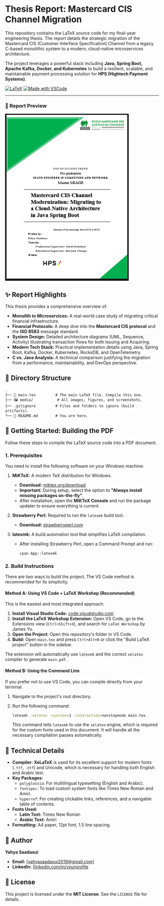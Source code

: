 # Thesis Report: Mastercard CIS Channel Migration

This repository contains the LaTeX source code for my final-year engineering thesis. The report details the strategic migration of the Mastercard CIS (Customer Interface Specification) Channel from a legacy C-based monolithic system to a modern, cloud-native microservices architecture.

The project leverages a powerful stack including **Java, Spring Boot, Apache Kafka, Docker, and Kubernetes** to build a resilient, scalable, and maintainable payment processing solution for **HPS (Hightech Payment Systems)**.

[![LaTeX](https://img.shields.io/badge/LaTeX-008080?style=for-the-badge&logo=latex&logoColor=white)](https://www.latex-project.org/)
[![Made with VSCode](https://img.shields.io/badge/Made%20with-VSCode-1f425f.svg?style=for-the-badge&logo=visual-studio-code)](https://code.visualstudio.com/)

---

### 📸 Report Preview


![Report Cover](./media/report-cover-preview.png)

## ✨ Report Highlights

This thesis provides a comprehensive overview of:

- **Monolith to Microservices:** A real-world case study of migrating critical financial infrastructure.
- **Financial Protocols:** A deep dive into the **Mastercard CIS protocol** and the **ISO 8583** message standard.
- **System Design:** Detailed architecture diagrams (UML, Sequence, Activity) illustrating transaction flows for both Issuing and Acquiring.
- **Modern Tech Stack:** Practical implementation details using Java, Spring Boot, Kafka, Docker, Kubernetes, RocksDB, and OpenTelemetry.
- **C vs. Java Analysis:** A technical comparison justifying the migration from a performance, maintainability, and DevOps perspective.

## 📁 Directory Structure

```
.
├── 📄 main.tex         # The main LaTeX file. Compile this one.
├── 🖼️ media/           # All images, figures, and screenshots.
├── .gitignore         # Files and folders to ignore (build artifacts).
└── 📖 README.md        # You are here.
```

## 🚀 Getting Started: Building the PDF

Follow these steps to compile the LaTeX source code into a PDF document.

### 1. Prerequisites

You need to install the following software on your Windows machine:

1. **MiKTeX:** A modern TeX distribution for Windows.

   - **Download:** [miktex.org/download](https://miktex.org/download)
   - **Important:** During setup, select the option to **"Always install missing packages on-the-fly"**.
   - After installation, open the **MiKTeX Console** and run the package updater to ensure everything is current.
2. **Strawberry Perl:** Required to run the `latexmk` build tool.

   - **Download:** [strawberryperl.com](https://strawberryperl.com/)
3. **latexmk:** A build automation tool that simplifies LaTeX compilation.

   - After installing Strawberry Perl, open a Command Prompt and run:
     ```bash
     cpan App::latexmk
     ```

### 2. Build Instructions

There are two ways to build the project. The VS Code method is recommended for its simplicity.

#### Method A: Using VS Code + LaTeX Workshop (Recommended)

This is the easiest and most integrated approach.

1. **Install Visual Studio Code:** [code.visualstudio.com](https://code.visualstudio.com/)
2. **Install the LaTeX Workshop Extension:** Open VS Code, go to the Extensions view (`Ctrl+Shift+X`), and search for `LaTeX Workshop` by James Yu.
3. **Open the Project:** Open this repository's folder in VS Code.
4. **Build:** Open `main.tex` and press `Ctrl+Alt+B` or click the "Build LaTeX project" button in the sidebar.

The extension will automatically use `latexmk` and the correct `xelatex` compiler to generate `main.pdf`.

#### Method B: Using the Command Line

If you prefer not to use VS Code, you can compile directly from your terminal.

1. Navigate to the project's root directory.
2. Run the following command:

   ```bash
   latexmk -xelatex -synctex=1 -interaction=nonstopmode main.tex
   ```

   This command tells `latexmk` to use the `xelatex` engine, which is required for the custom fonts used in this document. It will handle all the necessary compilation passes automatically.

## 🔧 Technical Details

- **Compiler:** **XeLaTeX** is used for its excellent support for modern fonts (`.ttf`, `.otf`) and Unicode, which is necessary for handling both English and Arabic text.
- **Key Packages:**
  - `polyglossia`: For multilingual typesetting (English and Arabic).
  - `fontspec`: To load custom system fonts like Times New Roman and Amiri.
  - `hyperref`: For creating clickable links, references, and a navigable table of contents.
- **Fonts Used:**
  - **Latin Text:** Times New Roman
  - **Arabic Text:** Amiri
- **Formatting:** A4 paper, 12pt font, 1.5 line spacing.

## 👤 Author

**Yahya Saadaoui**

- **Email:** [yahyasaadaoui2019@gmail.com]
- **LinkedIn:** [[linkedin.com/in/yourprofile](https://www.linkedin.com/in/yahyasaadaoui/)

## 📄 License

This project is licensed under the **MIT License**. See the `LICENSE` file for details.
